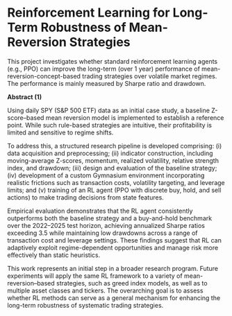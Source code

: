 # Reinforcement Learning for Long-Term Robustness of Mean-Reversion Strategies

This project investigates whether standard reinforcement learning agents (e.g., PPO) can improve the long-term (over 1 year) performance of mean-reversion-concept-based trading strategies over volatile market regimes. The performance is mainly measured by Sharpe ratio and drawdown.

**Abstract (1)**

Using daily SPY (S\&P 500 ETF) data as an initial case study, a baseline Z-score–based mean reversion model is implemented to establish a reference point. While such rule-based strategies are intuitive, their profitability is limited and sensitive to regime shifts.

To address this, a structured research pipeline is developed comprising: (i) data acquisition and preprocessing; (ii) indicator construction, including moving-average Z-scores, momentum, realized volatility, relative strength index, and drawdown; (iii) design and evaluation of the baseline strategy; (iv) development of a custom Gymnasium environment incorporating realistic frictions such as transaction costs, volatility targeting, and leverage limits; and (v) training of an RL agent (PPO with discrete buy, hold, and sell actions) to make trading decisions from state features.

Empirical evaluation demonstrates that the RL agent consistently outperforms both the baseline strategy and a buy-and-hold benchmark over the 2022–2025 test horizon, achieving annualized Sharpe ratios exceeding 3.5 while maintaining low drawdowns across a range of transaction cost and leverage settings. These findings suggest that RL can adaptively exploit regime-dependent opportunities and manage risk more effectively than static heuristics.

This work represents an initial step in a broader research program. Future experiments will apply the same RL framework to a variety of mean-reversion–based strategies, such as greed index models, as well as to multiple asset classes and tickers. The overarching goal is to assess whether RL methods can serve as a general mechanism for enhancing the long-term robustness of systematic trading strategies.